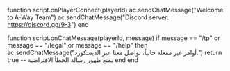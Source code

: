 function script.onPlayerConnect(playerId)
    ac.sendChatMessage("Welcome to A-Way Team")
    ac.sendChatMessage("Discord server: https://discord.gg/9-3")
end

function script.onChatMessage(playerId, message)
    if message == "/tp" or message == "/legal" or message == "/help" then
        ac.sendChatMessage("أوامر غير مفعلة حالياً، تواصل معنا عبر الديسكورد.")
        return true -- يمنع ظهور رسالة الخطأ الافتراضية
    end
end
